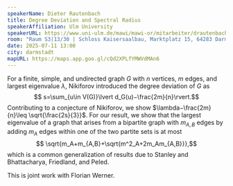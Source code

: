 ```yaml
---
speakerName: Dieter Rautenbach
title: Degree Deviation and Spectral Radius
speakerAffiliation: Ulm University
speakerURL: https://www.uni-ulm.de/mawi/mawi-or/mitarbeiter/drautenbach/
room: "Raum S3|13/30 | Schloss Kaisersaalbau, Marktplatz 15, 64283 Darmstadt"
date: 2025-07-11 13:00
city: darmstadt
mapURL: https://maps.app.goo.gl/cQd2XPLfYMWVdMAn6
---
```

For a finite, simple, and undirected graph $G$ with $n$ vertices, $m$ edges, and largest eigenvalue $\lambda$, Nikiforov introduced the degree deviation of $G$ as
$$ s=\sum_{u\in V(G)}\lvert d_G(u)−\frac{2m}{n}\rvert.$$
Contributing to a conjecture of Nikiforov, we show $\lambda−\frac{2m}{n}\leq \sqrt{\frac{2s}{3}}$. For our result, we show that the largest eigenvalue of a graph that arises from a bipartite graph with $m_{A,B}$ edges by adding $m_A$ edges within one of the two partite sets is at most
$$ \sqrt{m_A+m_{A,B}+\sqrt{m^2_A+2m_Am_{A,B}}},$$
which is a common generalization of results due to Stanley and Bhattacharya, Friedland, and Peled.

This is joint work with Florian Werner.
